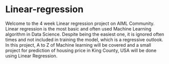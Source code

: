 # Linear-regression

Welcome to the 4 week Linear regression project on AIML Community. Linear regression is the most basic and often used Machine Learning algorithm in Data Science. Despite being the easiest one, it is ignored often times and not included in training the model, which is a regressive outlook. In this project, A to Z of Machine learning will be covered and a small project for prediction of housing price in King County, USA will be done using Linear Regression.
